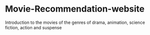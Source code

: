 # Movie-Recommendation-website
Introduction to the movies of the genres of drama, animation, science fiction, action and suspense
